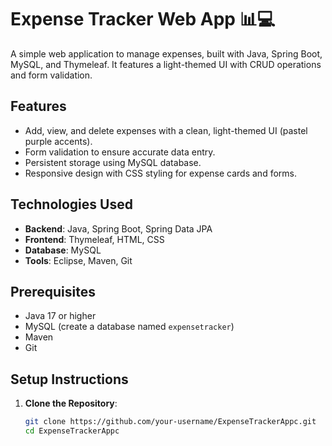 # Expense Tracker Web App 📊💻

A simple web application to manage expenses, built with Java, Spring Boot, MySQL, and Thymeleaf. It features a light-themed UI with CRUD operations and form validation.

## Features
- Add, view, and delete expenses with a clean, light-themed UI (pastel purple accents).
- Form validation to ensure accurate data entry.
- Persistent storage using MySQL database.
- Responsive design with CSS styling for expense cards and forms.

## Technologies Used
- **Backend**: Java, Spring Boot, Spring Data JPA
- **Frontend**: Thymeleaf, HTML, CSS
- **Database**: MySQL
- **Tools**: Eclipse, Maven, Git

## Prerequisites
- Java 17 or higher
- MySQL (create a database named `expensetracker`)
- Maven
- Git

## Setup Instructions
1. **Clone the Repository**:
   ```bash
   git clone https://github.com/your-username/ExpenseTrackerAppc.git
   cd ExpenseTrackerAppc
